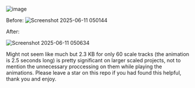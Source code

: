 ![image](https://github.com/user-attachments/assets/944bf4dd-075d-49ce-9b32-9505da41270b)

Before:
![Screenshot 2025-06-11 050144](https://github.com/user-attachments/assets/f9e5ddb3-22bd-4593-b25a-66294623dd3d)

After:

![Screenshot 2025-06-11 050634](https://github.com/user-attachments/assets/a3e00616-3822-4737-ba31-a4a5d583338f)

Might not seem like much but 2.3 KB for only 60 scale tracks (the animation is 2.5 seconds long) is pretty significant on larger scaled projects, not to mention the unnecessary proccessing on them while playing the animations.
Please leave a star on this repo if you had found this helpful, thank you and enjoy.
